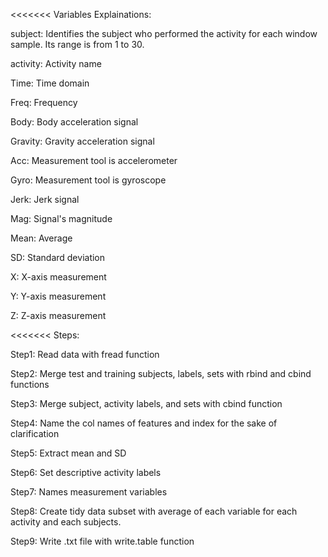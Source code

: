 <<<<<<< Variables Explainations:

subject: Identifies the subject who performed the activity for each window sample. Its range is from 1 to 30.

activity: Activity name

Time: Time domain

Freq: Frequency

Body: Body acceleration signal

Gravity: Gravity acceleration signal

Acc: Measurement tool is accelerometer

Gyro: Measurement tool is gyroscope

Jerk: Jerk signal

Mag: Signal's magnitude

Mean: Average

SD: Standard deviation

X: X-axis measurement

Y: Y-axis measurement

Z: Z-axis measurement

<<<<<<< Steps:

Step1: Read data with fread function

Step2: Merge test and training subjects, labels, sets with rbind and cbind functions 

Step3: Merge subject, activity labels, and sets with cbind function

Step4: Name the col names of features and index for the sake of clarification 

Step5: Extract  mean and SD

Step6: Set descriptive activity labels

Step7: Names measurement variables

Step8: Create tidy data subset with average of each variable for each activity and each subjects.

Step9: Write .txt file with write.table function

